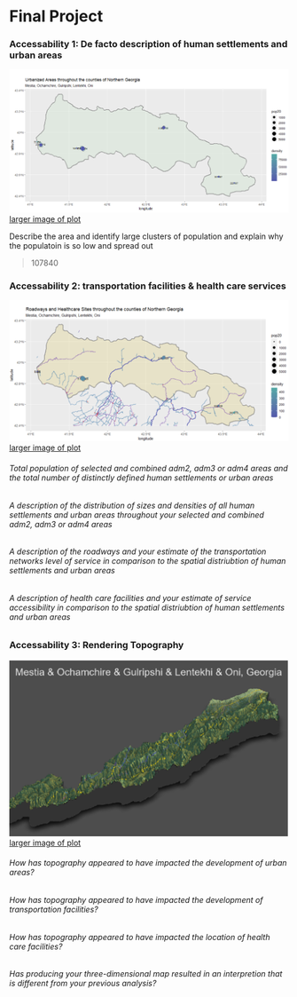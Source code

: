 # Final Project
### Accessability 1: De facto description of human settlements and urban areas
![](urbanarrea.png)
[larger image of plot](urbanarrea.png)

Describe the area and identify large clusters of population and explain why the populatoin is so low and spread out
> 107840

### Accessability 2: transportation facilities & health care services
![](healthytogether.png)
[larger image of plot](healthytogether.png)

###### Total population of selected and combined adm2, adm3 or adm4 areas and the total number of distinctly defined human settlements or urban areas
>
###### A description of the distribution of sizes and densities of all human settlements and urban areas throughout your selected and combined adm2, adm3 or adm4 areas
> 
###### A description of the roadways and your estimate of the transportation networks level of service in comparison to the spatial distriubtion of human settlements and urban areas
> 
###### A description of health care facilities and your estimate of service accessibility in comparison to the spatial distriubtion of human settlements and urban areas
> 

### Accessability 3: Rendering Topography
![](3dtp[p.png)
[larger image of plot](mytopo.png)

###### How has topography appeared to have impacted the development of urban areas?
> 
###### How has topography appeared to have impacted the development of transportation facilities?
> 
###### How has topography appeared to have impacted the location of health care facilities?
> 
###### Has producing your three-dimensional map resulted in an interpretion that is different from your previous analysis?
> 
